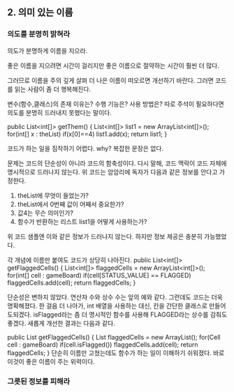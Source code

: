 ## 2. 의미 있는 이름

### 의도를 분명히 밝혀라
의도가 분명하게 이름을 지으라.

좋은 이름을 지으려면 시간이 걸리지만 좋은 이름으로 절약하는 시간이 훨씬 더 많다.

그러므로 이름을 주의 깊게 살펴 더 나은 이름이 떠오르면 개선하기 바란다.
그러면 코드를 읽는 사람이 좀 더 행복해진다.

변수(함수,클래스)의 존재 이유는?
수행 기능은?
사용 방법은?
따로 주석이 필요하다면 의도를 분명히 드러내지 못했다는 말이다.

public List<int[]> getThem() {
List<int[]> list1 = new ArrayList<int[]>();
for(int[] x : theList)
  if(x[0]==4)
    list1.add(x);
 return list1;
}

코드가 하는 일을 짐작하기 어렵다. 
why? 복잡한 문장은 없다.

문제는 코드의 단순성이 아니라 코드의 함축성이다.
다시 말해, 코드 맥락이 코드 자체에 명시적으로 드러나지 않는다.
위 코드는 암암리에 독자가 다음과 같은 정보를 안다고 가정한다.
1. theList에 무엇이 들었는가?
2. theList에서 0번째 값이 어째서 중요한가?
3. 값4는 무슨 의미인가?
4. 함수가 반환하는 리스트 list1을 어떻게 사용하는가?

위 코드 샘플엔 이와 같은 정보가 드러나지 않는다. 하지만 정보 제공은 충분히 가능했었다.

각 개념에 이름만 붙여도 코드가 상당히 나아진다.
public List<int[]> getFlaggedCells() {
  List<int[]> flaggedCells = new ArrayList<int[]>();
  for(int[] cell : gameBoard)
    if(cell[STATUS_VALUE] == FLAGGED)
      flaggedCells.add(cell);
  return flaggedCells;
}

단순성은 변하지 않았다. 연산자 수와 상수 수는 앞의 예와 같다.
그런데도 코드는 더욱 명확해졌다.
한 걸음 더 나아가, int 배열을 사용하는 대신, 칸을 간단한 클래스로 만들어도되겠다.
isFlagged라는 좀 더 명시적인 함수를 사용해 FLAGGED라는 상수를 감춰도 좋겠다.
새롭게 개선한 결과는 다음과 같다.

public List<Cell> getFlaggedCells() {
  List<Cell> flaggedCells = new ArrayList<Cell>();
  for(Cell cell : gameBoard)
    if(cell.isFlagged())
      flaggedCells.add(cell);
  return flaggedCells;
}
단순히 이름만 고쳤는데도 함수가 하는 일이 이해하기 쉬워졌다. 바로 이것이 좋은 이름이 주는 위력이다.

### 그릇된 정보를 피해라
